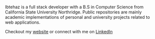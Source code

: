 Ibtehaz is a full stack developer with a B.S in Computer Science from California State University Northridge. Public repositories are mainly academic implementations of personal and university projects related to web applications. 

Checkout my  <a href="www.ibtehaz.com/">website</a> or connect with me on <a href="www.linkedin.com/in/utsay/">LinkedIn</a>
